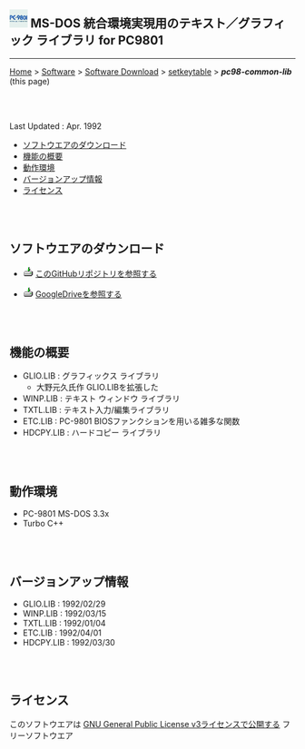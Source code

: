 ## ![icon](../readme_pics/softdown-ico-pc9801-small.png) MS-DOS 統合環境実現用のテキスト／グラフィック ライブラリ for PC9801<!-- omit in toc -->

---
[Home](https://oasis3855.github.io/webpage/) > [Software](https://oasis3855.github.io/webpage/software/index.html) > [Software Download](https://oasis3855.github.io/webpage/software/software-download.html) > [setkeytable](../pc98-common-lib/README.md) > ***pc98-common-lib*** (this page)

<br />
<br />

Last Updated : Apr. 1992


- [ソフトウエアのダウンロード](#ソフトウエアのダウンロード)
- [機能の概要](#機能の概要)
- [動作環境](#動作環境)
- [バージョンアップ情報](#バージョンアップ情報)
- [ライセンス](#ライセンス)

<br />
<br />

## ソフトウエアのダウンロード

- ![download icon](../readme_pics/soft-ico-download-darkmode.gif)   [このGitHubリポジトリを参照する](../pc98-common-lib/) 

- ![download icon](../readme_pics/soft-ico-download-darkmode.gif)   [GoogleDriveを参照する](https://drive.google.com/drive/folders/0B7BSijZJ2TAHY2UzMWI5NDQtZWRjYi00MTdlLThlMGUtYmUwMDg2NGJkYmIy?resourcekey=0-0g55CdK32ZnItl6j99GNZA) 

<br />
<br />

## 機能の概要

- GLIO.LIB : グラフィックス ライブラリ
  - 大野元久氏作 GLIO.LIBを拡張した
- WINP.LIB : テキスト ウィンドウ ライブラリ
- TXTL.LIB : テキスト入力/編集ライブラリ
- ETC.LIB : PC-9801 BIOSファンクションを用いる雑多な関数
- HDCPY.LIB : ハードコピー ライブラリ

<br />
<br />

## 動作環境

- PC-9801 MS-DOS 3.3x
- Turbo C++

<br />
<br />

## バージョンアップ情報

- GLIO.LIB : 1992/02/29
- WINP.LIB : 1992/03/15
- TXTL.LIB : 1992/01/04
- ETC.LIB : 1992/04/01
- HDCPY.LIB : 1992/03/30

<br />
<br />

## ライセンス

このソフトウエアは [GNU General Public License v3ライセンスで公開する](https://gpl.mhatta.org/gpl.ja.html) フリーソフトウエア
